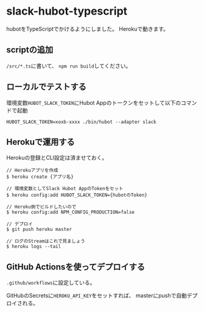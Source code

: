 # slack-hubot-typescript

hubotをTypeScriptでかけるようにしました。
Herokuで動きます。

## scriptの追加
`/src/*.ts`に書いて、
`npm run build`してください。

## ローカルでテストする
環境変数`HUBOT_SLACK_TOKEN`にHubot Appのトークンをセットして以下のコマンドで起動
```
HUBOT_SLACK_TOKEN=xoxb-xxxx ./bin/hubot --adapter slack
```

## Herokuで運用する
Herokuの登録とCLI設定は済ませておく。
```
// Herokuアプリを作成
$ heroku create {アプリ名}

// 環境変数としてSlack Hubot AppのTokenをセット
$ heroku config:add HUBOT_SLACK_TOKEN={hubotのToken}

// Heroku側でビルドしたいので
$ heroku config:add NPM_CONFIG_PRODUCTION=false

// デプロイ
$ git push heroku master

// ログのStreamはこれで見ましょう
$ heroku logs --tail
```

## GitHub Actionsを使ってデプロイする
`.github/workflows`に設定している。

GitHubのSecretsに`HEROKU_API_KEY`をセットすれば、
masterにpushで自動デプロイされる。
